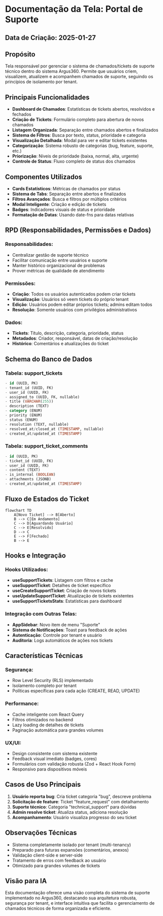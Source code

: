 # Documentação da Tela: Portal de Suporte

## Data de Criação: 2025-01-27

## Propósito
Tela responsável por gerenciar o sistema de chamados/tickets de suporte técnico dentro do sistema Argus360. Permite que usuários criem, visualizem, atualizem e acompanhem chamados de suporte, seguindo os princípios de isolamento por tenant.

## Principais Funcionalidades
- **Dashboard de Chamados**: Estatísticas de tickets abertos, resolvidos e fechados
- **Criação de Tickets**: Formulário completo para abertura de novos chamados
- **Listagem Organizada**: Separação entre chamados abertos e finalizados
- **Sistema de Filtros**: Busca por texto, status, prioridade e categoria
- **Visualização Detalhada**: Modal para ver e editar tickets existentes
- **Categorização**: Sistema robusto de categorias (bug, feature, suporte, etc.)
- **Priorização**: Níveis de prioridade (baixa, normal, alta, urgente)
- **Controle de Status**: Fluxo completo de status dos chamados

## Componentes Utilizados
- **Cards Estatísticos**: Métricas de chamados por status
- **Sistema de Tabs**: Separação entre abertos e finalizados
- **Filtros Avançados**: Busca e filtros por múltiplos critérios
- **Modal Inteligente**: Criação e edição de tickets
- **Badges**: Indicadores visuais de status e prioridade
- **Formatação de Datas**: Usando date-fns para datas relativas

## RPD (Responsabilidades, Permissões e Dados)
### Responsabilidades:
- Centralizar gestão de suporte técnico
- Facilitar comunicação entre usuários e suporte
- Manter histórico organizacional de problemas
- Prover métricas de qualidade de atendimento

### Permissões:
- **Criação**: Todos os usuários autenticados podem criar tickets
- **Visualização**: Usuários só veem tickets do próprio tenant
- **Edição**: Usuários podem editar próprios tickets; admins editam todos
- **Resolução**: Somente usuários com privilégios administrativos

### Dados:
- **Tickets**: Título, descrição, categoria, prioridade, status
- **Metadados**: Criador, responsável, datas de criação/resolução
- **Histórico**: Comentários e atualizações do ticket

## Schema do Banco de Dados
### Tabela: support_tickets
```sql
- id (UUID, PK)
- tenant_id (UUID, FK) 
- user_id (UUID, FK)
- assigned_to (UUID, FK, nullable)
- title (VARCHAR(255))
- description (TEXT)
- category (ENUM)
- priority (ENUM) 
- status (ENUM)
- resolution (TEXT, nullable)
- resolved_at/closed_at (TIMESTAMP, nullable)
- created_at/updated_at (TIMESTAMP)
```

### Tabela: support_ticket_comments
```sql
- id (UUID, PK)
- ticket_id (UUID, FK)
- user_id (UUID, FK)
- content (TEXT)
- is_internal (BOOLEAN)
- attachments (JSONB)
- created_at/updated_at (TIMESTAMP)
```

## Fluxo de Estados do Ticket
```mermaid
flowchart TD
    A[Novo Ticket] --> B[Aberto]
    B --> C[Em Andamento]
    C --> D[Aguardando Usuário]
    C --> E[Resolvido]
    D --> C
    E --> F[Fechado]
    B --> E
```

## Hooks e Integração
### Hooks Utilizados:
- **useSupportTickets**: Listagem com filtros e cache
- **useSupportTicket**: Detalhes de ticket específico
- **useCreateSupportTicket**: Criação de novos tickets
- **useUpdateSupportTicket**: Atualização de tickets existentes
- **useSupportTicketsStats**: Estatísticas para dashboard

### Integração com Outras Telas:
- **AppSidebar**: Novo item de menu "Suporte" 
- **Sistema de Notificações**: Toast para feedback de ações
- **Autenticação**: Controle por tenant e usuário
- **Auditoria**: Logs automáticos de ações nos tickets

## Características Técnicas
### Segurança:
- Row Level Security (RLS) implementado
- Isolamento completo por tenant
- Políticas específicas para cada ação (CREATE, READ, UPDATE)

### Performance:
- Cache inteligente com React Query
- Filtros otimizados no backend
- Lazy loading de detalhes de tickets
- Paginação automática para grandes volumes

### UX/UI:
- Design consistente com sistema existente
- Feedback visual imediato (badges, cores)
- Formulários com validação robusta (Zod + React Hook Form)
- Responsivo para dispositivos móveis

## Casos de Uso Principais
1. **Usuário reporta bug**: Cria ticket categoria "bug", descreve problema
2. **Solicitação de feature**: Ticket "feature_request" com detalhamento
3. **Suporte técnico**: Categoria "technical_support" para dúvidas
4. **Admin resolve ticket**: Atualiza status, adiciona resolução
5. **Acompanhamento**: Usuário visualiza progresso do seu ticket

## Observações Técnicas
- Sistema completamente isolado por tenant (multi-tenancy)
- Preparado para futuras expansões (comentários, anexos)
- Validação client-side e server-side
- Tratamento de erros com feedback ao usuário
- Otimizado para grandes volumes de tickets

## Visão para IA
Esta documentação oferece uma visão completa do sistema de suporte implementado no Argus360, destacando sua arquitetura robusta, segurança por tenant, e interface intuitiva que facilita o gerenciamento de chamados técnicos de forma organizada e eficiente.